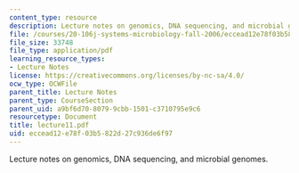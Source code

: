 ```yaml
---
content_type: resource
description: Lecture notes on genomics, DNA sequencing, and microbial genomes.
file: /courses/20-106j-systems-microbiology-fall-2006/eccead12e78f03b5822d27c936de6f97_lecture11.pdf
file_size: 33748
file_type: application/pdf
learning_resource_types:
- Lecture Notes
license: https://creativecommons.org/licenses/by-nc-sa/4.0/
ocw_type: OCWFile
parent_title: Lecture Notes
parent_type: CourseSection
parent_uid: a9bf6d70-8079-9cbb-1501-c3710795e9c6
resourcetype: Document
title: lecture11.pdf
uid: eccead12-e78f-03b5-822d-27c936de6f97
---
```

Lecture notes on genomics, DNA sequencing, and microbial genomes.